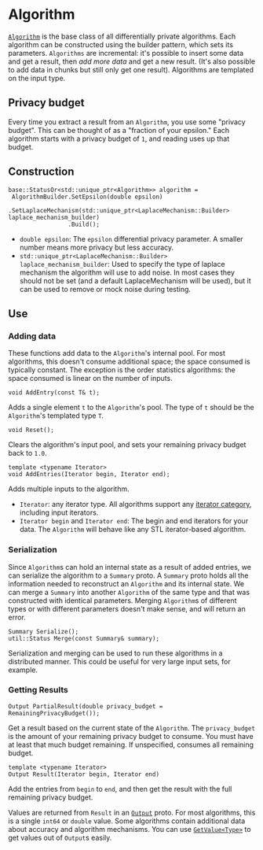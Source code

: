 
# Algorithm

[`Algorithm`](https://github.com/google/differential-privacy/blob/main/cc/algorithms/algorithm.h)
is the base class of all
differentially private algorithms. Each algorithm can be constructed using the
builder pattern, which sets its parameters. `Algorithms` are incremental: it's
possible to insert some data and get a result, then _add more data_ and get a
new result. (It's also possible to add data in chunks but still only get one
result). Algorithms are templated on the input type.

## Privacy budget

Every time you extract a result from an `Algorithm`, you use some "privacy
budget". This can be thought of as a "fraction of your epsilon." Each algorithm
starts with a privacy budget of `1`, and reading uses up that budget.

## Construction

```
base::StatusOr<std::unique_ptr<Algorithm>> algorithm =
 AlgorithmBuilder.SetEpsilon(double epsilon)
                 .SetLaplaceMechanism(std::unique_ptr<LaplaceMechanism::Builder> laplace_mechanism_builder)
                 .Build();
```

*   `double epsilon`: The `epsilon` differential privacy parameter. A smaller
    number means more privacy but less accuracy.
*   `std::unique_ptr<LaplaceMechanism::Builder> laplace_mechanism_builder`: Used
    to specify the type of laplace mechanism the algorithm will use to add
    noise. In most cases they should not be set (and a default LaplaceMechanism
    will be used), but it can be used to remove or mock noise during testing.

## Use

### Adding data

These functions add data to the `Algorithm`'s internal pool. For most
algorithms, this doesn't consume additional space; the space consumed is
typically constant. The exception is the order
statistics algorithms: the space consumed is linear on the number of inputs.

```
void AddEntry(const T& t);
```

Adds a single element `t` to the `Algorithm`'s pool. The type of `t` should be
the `Algorithm`'s templated type `T`.

```
void Reset();
```

Clears the algorithm's input pool, and sets your remaining privacy budget back
to `1.0`.

```
template <typename Iterator>
void AddEntries(Iterator begin, Iterator end);
```

Adds multiple inputs to the algorithm.

*   `Iterator`: any iterator type. All algorithms support any
    [iterator category](http://en.cppreference.com/w/cpp/iterator#Iterator_categories),
    including input iterators.
*   `Iterator begin` and `Iterator end`: The begin and end iterators for your
    data. The `Algorithm` will behave like any STL iterator-based algorithm.

### Serialization

Since `Algorithm`s can hold an internal state as a result of added entries, we
can serialize the algorithm to a `Summary` proto. A `Summary` proto holds all
the information needed to reconstruct an `Algorithm` and its internal state. We
can merge a `Summary` into another `Algorithm` of the same type and that was
constructed with identical parameters. Merging `Algorithm`s of different types
or with different parameters doesn't make sense, and will return an error.

```
Summary Serialize();
util::Status Merge(const Summary& summary);
```

Serialization and merging can be used to run these algorithms in a distributed
manner. This could be useful for very large input sets, for example.

### Getting Results

```
Output PartialResult(double privacy_budget = RemainingPrivacyBudget());
```

Get a result based on the current state of the `Algorithm`. The `privacy_budget`
is the amount of your remaining privacy budget to consume. You must have at
least that much budget remaining. If unspecified, consumes all remaining budget.

```
template <typename Iterator>
Output Result(Iterator begin, Iterator end)
```

Add the entries from `begin` to `end`, and then get the result with the full
remaining privacy budget.

Values are returned from `Result` in an [`Output`](../protos.md) proto. For most
algorithms, this is a single `int64` or `double` value. Some algorithms contain
additional data about accuracy and algorithm mechanisms. You can use
[`GetValue<Type>`](../protos.md) to get values out of `Output`s easily.
